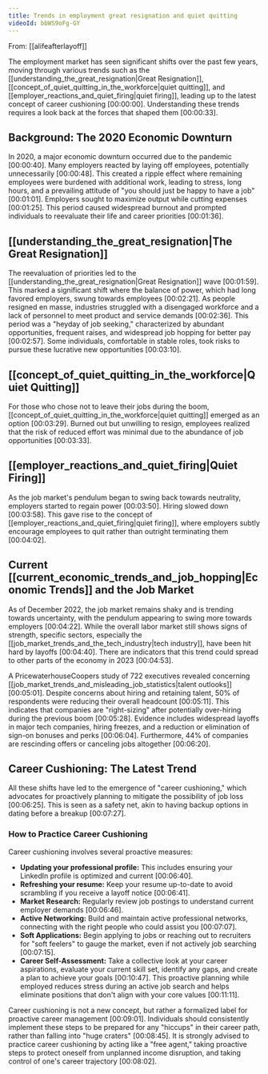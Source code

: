 ```yaml
---
title: Trends in employment great resignation and quiet quitting
videoId: bbWS9oFg-GY
---
```


From: [[alifeafterlayoff]] <br/> 

The employment market has seen significant shifts over the past few years, moving through various trends such as the [[understanding_the_great_resignation|Great Resignation]], [[concept_of_quiet_quitting_in_the_workforce|quiet quitting]], and [[employer_reactions_and_quiet_firing|quiet firing]], leading up to the latest concept of career cushioning <a class="yt-timestamp" data-t="00:00:00">[00:00:00]</a>. Understanding these trends requires a look back at the forces that shaped them <a class="yt-timestamp" data-t="00:00:33">[00:00:33]</a>.

## Background: The 2020 Economic Downturn

In 2020, a major economic downturn occurred due to the pandemic <a class="yt-timestamp" data-t="00:00:40">[00:00:40]</a>. Many employers reacted by laying off employees, potentially unnecessarily <a class="yt-timestamp" data-t="00:00:48">[00:00:48]</a>. This created a ripple effect where remaining employees were burdened with additional work, leading to stress, long hours, and a prevailing attitude of "you should just be happy to have a job" <a class="yt-timestamp" data-t="00:01:01">[00:01:01]</a>. Employers sought to maximize output while cutting expenses <a class="yt-timestamp" data-t="00:01:25">[00:01:25]</a>. This period caused widespread burnout and prompted individuals to reevaluate their life and career priorities <a class="yt-timestamp" data-t="00:01:36">[00:01:36]</a>.

## [[understanding_the_great_resignation|The Great Resignation]]

The reevaluation of priorities led to the [[understanding_the_great_resignation|Great Resignation]] wave <a class="yt-timestamp" data-t="00:01:59">[00:01:59]</a>. This marked a significant shift where the balance of power, which had long favored employers, swung towards employees <a class="yt-timestamp" data-t="00:02:21">[00:02:21]</a>. As people resigned en masse, industries struggled with a disengaged workforce and a lack of personnel to meet product and service demands <a class="yt-timestamp" data-t="00:02:36">[00:02:36]</a>. This period was a "heyday of job seeking," characterized by abundant opportunities, frequent raises, and widespread job hopping for better pay <a class="yt-timestamp" data-t="00:02:57">[00:02:57]</a>. Some individuals, comfortable in stable roles, took risks to pursue these lucrative new opportunities <a class="yt-timestamp" data-t="00:03:10">[00:03:10]</a>.

## [[concept_of_quiet_quitting_in_the_workforce|Quiet Quitting]]

For those who chose not to leave their jobs during the boom, [[concept_of_quiet_quitting_in_the_workforce|quiet quitting]] emerged as an option <a class="yt-timestamp" data-t="00:03:29">[00:03:29]</a>. Burned out but unwilling to resign, employees realized that the risk of reduced effort was minimal due to the abundance of job opportunities <a class="yt-timestamp" data-t="00:03:33">[00:03:33]</a>.

## [[employer_reactions_and_quiet_firing|Quiet Firing]]

As the job market's pendulum began to swing back towards neutrality, employers started to regain power <a class="yt-timestamp" data-t="00:03:50">[00:03:50]</a>. Hiring slowed down <a class="yt-timestamp" data-t="00:03:58">[00:03:58]</a>. This gave rise to the concept of [[employer_reactions_and_quiet_firing|quiet firing]], where employers subtly encourage employees to quit rather than outright terminating them <a class="yt-timestamp" data-t="00:04:02">[00:04:02]</a>.

## Current [[current_economic_trends_and_job_hopping|Economic Trends]] and the Job Market

As of December 2022, the job market remains shaky and is trending towards uncertainty, with the pendulum appearing to swing more towards employers <a class="yt-timestamp" data-t="00:04:22">[00:04:22]</a>. While the overall labor market still shows signs of strength, specific sectors, especially the [[job_market_trends_and_the_tech_industry|tech industry]], have been hit hard by layoffs <a class="yt-timestamp" data-t="00:04:40">[00:04:40]</a>. There are indicators that this trend could spread to other parts of the economy in 2023 <a class="yt-timestamp" data-t="00:04:53">[00:04:53]</a>.

A PricewaterhouseCoopers study of 722 executives revealed concerning [[job_market_trends_and_misleading_job_statistics|talent outlooks]] <a class="yt-timestamp" data-t="00:05:01">[00:05:01]</a>. Despite concerns about hiring and retaining talent, 50% of respondents were reducing their overall headcount <a class="yt-timestamp" data-t="00:05:11">[00:05:11]</a>. This indicates that companies are "right-sizing" after potentially over-hiring during the previous boom <a class="yt-timestamp" data-t="00:05:28">[00:05:28]</a>. Evidence includes widespread layoffs in major tech companies, hiring freezes, and a reduction or elimination of sign-on bonuses and perks <a class="yt-timestamp" data-t="00:06:04">[00:06:04]</a>. Furthermore, 44% of companies are rescinding offers or canceling jobs altogether <a class="yt-timestamp" data-t="00:06:20">[00:06:20]</a>.

## Career Cushioning: The Latest Trend

All these shifts have led to the emergence of "career cushioning," which advocates for proactively planning to mitigate the possibility of job loss <a class="yt-timestamp" data-t="00:06:25">[00:06:25]</a>. This is seen as a safety net, akin to having backup options in dating before a breakup <a class="yt-timestamp" data-t="00:07:27">[00:07:27]</a>.

### How to Practice Career Cushioning

Career cushioning involves several proactive measures:
*   **Updating your professional profile:** This includes ensuring your LinkedIn profile is optimized and current <a class="yt-timestamp" data-t="00:06:40">[00:06:40]</a>.
*   **Refreshing your resume:** Keep your resume up-to-date to avoid scrambling if you receive a layoff notice <a class="yt-timestamp" data-t="00:06:41">[00:06:41]</a>.
*   **Market Research:** Regularly review job postings to understand current employer demands <a class="yt-timestamp" data-t="00:06:46">[00:06:46]</a>.
*   **Active Networking:** Build and maintain active professional networks, connecting with the right people who could assist you <a class="yt-timestamp" data-t="00:07:07">[00:07:07]</a>.
*   **Soft Applications:** Begin applying to jobs or reaching out to recruiters for "soft feelers" to gauge the market, even if not actively job searching <a class="yt-timestamp" data-t="00:07:15">[00:07:15]</a>.
*   **Career Self-Assessment:** Take a collective look at your career aspirations, evaluate your current skill set, identify any gaps, and create a plan to achieve your goals <a class="yt-timestamp" data-t="00:10:47">[00:10:47]</a>. This proactive planning while employed reduces stress during an active job search and helps eliminate positions that don't align with your core values <a class="yt-timestamp" data-t="00:11:11">[00:11:11]</a>.

Career cushioning is not a new concept, but rather a formalized label for proactive career management <a class="yt-timestamp" data-t="00:09:01">[00:09:01]</a>. Individuals should consistently implement these steps to be prepared for any "hiccups" in their career path, rather than falling into "huge craters" <a class="yt-timestamp" data-t="00:08:45">[00:08:45]</a>. It is strongly advised to practice career cushioning by acting like a "free agent," taking proactive steps to protect oneself from unplanned income disruption, and taking control of one's career trajectory <a class="yt-timestamp" data-t="00:08:02">[00:08:02]</a>.